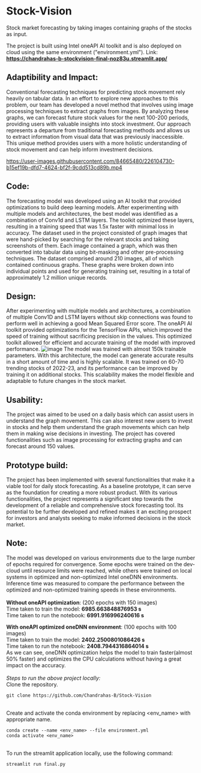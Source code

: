 # Stock-Vision
Stock market forecasting by taking images containing graphs of the stocks as input.

The project is built using Intel oneAPI AI toolkit and is also deployed on cloud using the same environment ("environment.yml").
Link: <b><u>https://chandrahas-b-stockvision-final-noz83u.streamlit.app/ </u></b>

## Adaptibility and Impact:
  Conventional forecasting techniques for predicting stock movement rely heavily on tabular data. In an effort to explore new approaches to this problem, our team has developed a novel method that involves using image processing techniques to extract graphs from images. By analyzing these graphs, we can forecast future stock values for the next 100-200 periods, providing users with valuable insights into stock investment. Our approach represents a departure from traditional forecasting methods and allows us to extract information from visual data that was previously inaccessible. This unique method provides users with a more holistic understanding of stock movement and can help inform investment decisions. <br/>



https://user-images.githubusercontent.com/84665480/226104730-b15ef19b-dfd7-4624-bf2f-9cdd513cd89b.mp4



## Code:
  The forecasting model was developed using an AI toolkit that provided optimizations to build deep learning models. After experimenting with multiple models and architectures, the best model was identified as a combination of Conv1d and LSTM layers. The toolkit optimized these layers, resulting in a training speed that was 1.5x faster with minimal loss in accuracy.
  The dataset used in the project consisted of graph images that were hand-picked by searching for the relevant stocks and taking screenshots of them. Each image contained a graph, which was then converted into tabular data using bit-masking and other pre-processing techniques. The dataset comprised around 210 images, all of which contained continuous graphs. These graphs were broken down into individual points and used for generating training set, resulting in a total of approximately 1.2 million unique records.
  
  
## Design:
  After experimenting with multiple models and architectures, a combination of multiple Conv1D and LSTM layers without skip connections was found to perform well in achieving a good Mean Squared Error score. 
  The oneAPI AI toolkit provided optimizations for the TensorFlow APIs, which improved the speed of training without sacrificing precision in the values. This optimized toolkit allowed for efficient and accurate training of the model with improved performance.
  ![image](https://user-images.githubusercontent.com/84665480/225654048-566e8770-8884-4b4a-b067-f9415a91b233.png)
The model was trained with almost 150k trainable parameters. With this architecture, the model can generate accurate results in a short amount of time and is highly scalable. It was trained on 60-70 trending stocks of 2022-23, and its performance can be improved by training it on additional stocks. This scalability makes the model flexible and adaptable to future changes in the stock market.
## Usability:
  The project was aimed to be used on a daily basis which can assist users in understand the graph movement. This can also interest new users to invest in stocks and help them understand the graph movements which can help them in making wise decisions in investing.
  The project has covered functionalities such as image processing for extracting graphs and can forecast around 150 values. 
  
## Prototype build:
 The project has been implemented with several functionalities that make it a viable tool for daily stock forecasting. As a baseline prototype, it can serve as the foundation for creating a more robust product. With its various functionalities, the project represents a significant step towards the development of a reliable and comprehensive stock forecasting tool. Its potential to be further developed and refined makes it an exciting prospect for investors and analysts seeking to make informed decisions in the stock market.
 
## Note:
  The model was developed on various environments due to the large number of epochs required for convergence. Some epochs were trained on the dev-cloud until resource limits were reached, while others were trained on local systems in optimized and non-optimized Intel oneDNN environments. Inference time was measured to compare the performance between the optimized and non-optimized training speeds in these environments.<br/><br/>
  <b>Without oneAPI optimization</b>: (200 epochs with 150 images)<br/>
    Time taken to train the model:	<b>6985.663848876953 s</b> <br/>
    Time taken to run the notebook:	<b>6991.916996240616 s</b> <br/>
    
  <b>With oneAPI optimized oneDNN environment</b>: (100 epochs with 100 images)<br/>
    Time taken to train the model:	 <b>2402.2500801086426 s</b><br/>
    Time taken to run the notebook:	 <b>2408.7944316864014 s</b><br/>
  As we can see, oneDNN optimization helps the model to train faster(almost 50% faster) and optimizes the CPU calculations without having a great impact on the accuracy.
 <br/><br/>
 <i>Steps to run the above project locally:</i> <br/>
 Clone the repository.
 ```
 git clone https://github.com/Chandrahas-B/Stock-Vision
 ```
 <br/> Create and activate the conda environment by replacing <env_name> with appropriate name. <br/>
 ```
 conda create --name <env_name> --file environment.yml
 conda activate <env_name>
 ```
 <br/> To run the streamlit application locally, use the following command:
 ```
 streamlit run final.py
 ```
 
